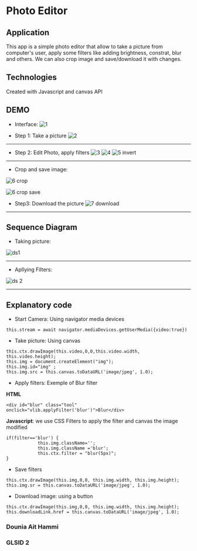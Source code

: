# Photo Editor

## Application
This app is a simple photo editor that allow to take a picture from computer's user, apply some filters like adding brightness, constrat, blur and others. We can also crop image and save/download it with changes.

## Technologies
Created with Javascript and canvas API

## DEMO

* Interface: 
![1](https://user-images.githubusercontent.com/36522492/57413864-59d39a00-71e5-11e9-9140-58e56e8408f6.PNG)

* Step 1: Take a picture
![2](https://user-images.githubusercontent.com/36522492/57413890-7e2f7680-71e5-11e9-922e-08ea0807c2b9.PNG)

------

* Step 2: Edit Photo, apply filters
![3](https://user-images.githubusercontent.com/36522492/57413894-825b9400-71e5-11e9-98ec-d6e6991e5aab.PNG)
![4](https://user-images.githubusercontent.com/36522492/57413906-8a1b3880-71e5-11e9-9fd2-54666c666e85.PNG)
![5 invert](https://user-images.githubusercontent.com/36522492/57413951-acad5180-71e5-11e9-816d-58859cef2211.PNG)
-----
* Crop and save image: 

![6 crop](https://user-images.githubusercontent.com/36522492/57413958-afa84200-71e5-11e9-9ab6-9a5e420b52b8.PNG)

![6 crop save](https://user-images.githubusercontent.com/36522492/57413961-b33bc900-71e5-11e9-97d9-cf1765449402.PNG)

* Step3: Download the picture
![7 download](https://user-images.githubusercontent.com/36522492/57413964-b59e2300-71e5-11e9-89f1-86cd989b7379.PNG)
----
## Sequence Diagram
* Taking picture:

![ds1](https://user-images.githubusercontent.com/36522492/57415509-0b75c980-71ec-11e9-8f1f-be0a0646acf8.PNG)

---
* Apllying Filters:

![ds 2](https://user-images.githubusercontent.com/36522492/57415512-0dd82380-71ec-11e9-8bd5-570d52de34a3.PNG)

----
## Explanatory code
* Start Camera: Using navigator media devices
```
this.stream = await navigator.mediaDevices.getUserMedia({video:true})
```
* Take picture: Using canvas 
```
this.ctx.drawImage(this.video,0,0,this.video.width, this.video.height);
this.img = document.createElement("img");
this.img.id="img" ;
this.img.src = this.canvas.toDataURL('image/jpeg', 1.0);
```
* Apply filters: Exemple of Blur filter

**HTML**
```
<div id="blur" class="tool" onclick="vlib.applyFilter('blur')">Blur</div>
```
**Javascript**: we use CSS Filters to apply the filter and canvas the image modified
```
if(filter=='blur') {
            this.img.className='';
            this.img.className ='blur';
            this.ctx.filter = "blur(5px)";
}
```
* Save filters
```
this.ctx.drawImage(this.img,0,0, this.img.width, this.img.height);
this.img.sr = this.canvas.toDataURL('image/jpeg', 1.0); 
```
* Download image: using a button
```
this.ctx.drawImage(this.img,0,0, this.img.width, this.img.height);
this.downloadLink.href = this.canvas.toDataURL('image/jpeg', 1.0); 
```


### Dounia Ait Hammi
### GLSID 2
